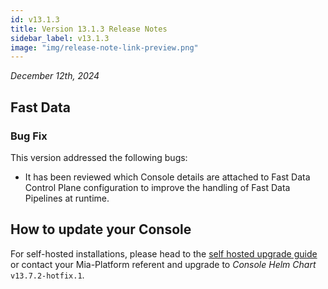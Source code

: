 ```yaml
---
id: v13.1.3
title: Version 13.1.3 Release Notes
sidebar_label: v13.1.3
image: "img/release-note-link-preview.png"
---
```


_December 12th, 2024_

## Fast Data

### Bug Fix

This version addressed the following bugs:

* It has been reviewed which Console details are attached to Fast Data Control Plane configuration to improve the handling of Fast Data Pipelines at runtime.

## How to update your Console

For self-hosted installations, please head to the [self hosted upgrade guide](/docs/13.x.x/infrastructure/self-hosted/installation-chart/how-to-upgrade) or contact your Mia-Platform referent and upgrade to _Console Helm Chart_ `v13.7.2-hotfix.1`.
